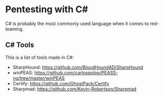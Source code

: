 # Pentesting with C\#

C# is probably the most commonly used language when it comes to red-teaming.

## C\# Tools

This is a list of tools made in C\#:

- SharpHound: https://github.com/BloodHoundAD/SharpHound
- winPEAS: https://github.com/carlospolop/PEASS-ng/tree/master/winPEAS
- Certify: https://github.com/GhostPack/Certify
- Sharpmad: https://github.com/Kevin-Robertson/Sharpmad


